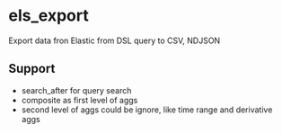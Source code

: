 # els_export

Export data fron Elastic from DSL query to CSV, NDJSON

## Support

- search_after for query search
- composite as first level of aggs
- second level of aggs could be ignore, like time range and derivative aggs
